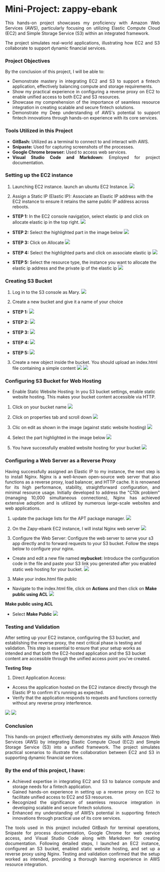 # Mini-Project: zappy-ebank
<div style = "text-align: justify;">
This hands-on project showcases my proficiency with Amazon Web Services (AWS), particularly focusing on utilizing Elastic Compute Cloud (EC2) and Simple Storage Service (S3) within an integrated framework.

The project simulates real-world applications, illustrating how EC2 and S3 collaborate to support dynamic financial services.

### Project Objectives
By the conclusion of this project, I will be able to:

- Demonstrate mastery in integrating EC2 and S3 to support a fintech application, effectively balancing compute and storage requirements.
- Show my practical experience in configuring a reverse proxy on EC2 to enable unified access to both EC2 and S3 resources.
- Showcase my comprehension of the importance of seamless resource integration in creating scalable and secure fintech solutions.
- Demonstrate my Deep understanding of AWS's potential to support fintech innovations through hands-on experience with its core services.

### Tools Utilized in this Project
- **GitBash:** Utilized as a terminal to connect to and interact with AWS.
- **Snipaste:** Used for capturing screenshots of the processes.
- **Google Chrome browser:** Used to access web services.
- **Visual Studio Code and Markdown:** Employed for project documentation.
</div>

### Setting up the EC2 instance

1. Launching EC2 instance. launch an ubuntu EC2 Instance.
![](./img/JOHN/launch%20instance.png)

2. Assign a Static IP (Elastic IP): Associate an Elastic IP address with the EC2 instance to ensure it retains the same public IP address across reboots.
- **STEP 1:** In the EC2 console navigation, select elastic ip and click on allocate elastic ip in the top right.
![](./img/JOHN/allocate%20elastic%20ip.png)

- **STEP 2:** Select the highlighted part in the image below
![](./img/JOHN/allocate%20elastic%20ip2.png)

- **STEP 3:** Click on Allocate
![](./img/JOHN/allocate%20elastic%20ip3%20CLICK%20ON%20ALLOCATE.png)

- **STEP 4:** Select the highlighted parts and click on associate elastic ip
![](./img/JOHN/allocate%20elastic%20ip4%20ASSOCIATE.png)

- **STEP 5:** Select the resource type, the instance you want to allocate the elastic ip address and the private ip of the elastic ip
![](./img/JOHN/allocate%20elastic%20ip5%20ASSOCIATE%202.png)

### Creating S3 Bucket

1. Log in to the S3 console as Mary.
![](./img/MARY/1.LOGEDIN.png)

2. Create a new bucket and give it a name of your choice
- **STEP 1:**
![](./img/MARY/2.createSTEP1.png)

- **STEP 2:**
![](./img/MARY/3.createSTEP2.png)

- **STEP 3:**
![](./img/MARY/4.createSTEP3.png)

- **STEP 4:**
![](./img/MARY/5.createCLICKCREATEBUCKET.png)

- **STEP 5:**
![](./img/MARY/6.bucketSUCCESSFULLYCREATED.png)

3. Create a new object inside the bucket. You should upload an index.html file containing a simple content
![](./img/JOHN/EC2%20CONTENT/3b.upload1.png)
![](./img/JOHN/EC2%20CONTENT/3b.uploadSUCCESSFUL.png)

### Configuring S3 Bucket for Web Hosting

- Enable Static Website Hosting: In you S3 bucket settings, enable static website hosting. This makes your bucket content accessible via HTTP.

1. Click on your bucket name
![](./img/JOHN/EC2%20CONTENT/4.clickonbucketname.png)

2. Click on properties tab and scroll down
![](./img/JOHN/EC2%20CONTENT/5.properties1.png)

3. Clic on edit as shown in the image (against static website hosting) 
![](./img/JOHN/EC2%20CONTENT/6.properties2.png)

4. Select the part highlighted in the image below
![](./img/JOHN/EC2%20CONTENT/7.properties3-SAVE-CHANGES.png)

5. You have successfully enabled website hosting for your bucket
![](./img/JOHN/EC2%20CONTENT/8.staticwebsitehostingenabled.png)

<div style= "text-align: justify;">

### Configuring a Web Server as a Reverse Proxy
Having successfully assigned an Elastic IP to my instance, the next step is to install Nginx. Nginx is a well-known open-source web server that also functions as a reverse proxy, load balancer, and HTTP cache. It is renowned for its high performance, stability, straightforward configuration, and minimal resource usage. Initially developed to address the "C10k problem" (managing 10,000 simultaneous connections), Nginx has achieved extensive adoption and is utilized by numerous large-scale websites and web applications.
</div>

1. update the package lists for the APT package manager.
![](./img/JOHN/NGNIX/1.update.png)

2. On the Zapy-ebank EC2 instance, I will instal Nginx web server
![](./img/JOHN/NGNIX/2.nginxInstall.png)

3. Configure the Web Server: Configure the web server to serve your s3 app directly and to forward requests to your S3 bucket. Follow the steps below to configure your nginx.

- Create and edit a new file named **mybucket**: Introduce the configuration code in the file and paste your S3 link you generated after you enabled static web hosting for your bucket.
![](./img/JOHN/NGNIX/3.newfilemybucketwithNGINXconfiguration.png)

3. Make your index.html file public

- Navigate to the index.html file, click on **Actions** and then click on **Make public using ACL**
![](./img/JOHN/NGNIX/4.MAKEPUBLIC.png)

**Make public using ACL**

- Select **Make Public**
![](./img/JOHN/NGNIX/5.ClickMAKEPUBLIC.png)

### Testing and Validation
After setting up your EC2 instance, configuring the S3 bucket, and establishing the reverse proxy, the next critical phase is testing and validation. This step is essential to ensure that your setup works as intended and that both the EC2-hosted application and the S3 bucket content are accessible through the unified access point you've created.

**Testing Step**
1. Direct Application Access:
- Access the application hosted on the EC2 instance directly through the Elastic IP to confirm it's running as expected.
- Verify that the application responds to requests and functions correctly without any reverse proxy interference.

![](./img/JOHN/EC2%20CONTENT/9.websiteup.png)
![](./img/JOHN/EC2%20CONTENT/10.websiteup2.png)

<div style= "text-align: justify;">

### Conclusion
This hands-on project effectively demonstrates my skills with Amazon Web Services (AWS) by integrating Elastic Compute Cloud (EC2) and Simple Storage Service (S3) into a unified framework. The project simulates practical scenarios to illustrate the collaboration between EC2 and S3 in supporting dynamic financial services.

### By the end of this project, I have:

- Achieved expertise in integrating EC2 and S3 to balance compute and storage needs for a fintech application.
- Gained hands-on experience in setting up a reverse proxy on EC2 to facilitate unified access to EC2 and S3 resources.
- Recognized the significance of seamless resource integration in developing scalable and secure fintech solutions.
- Enhanced my understanding of AWS’s potential in supporting fintech innovations through practical use of its core services.

The tools used in this project included GitBash for terminal operations, Snipaste for process documentation, Google Chrome for web service access, and Visual Studio Code along with Markdown for creating documentation. Following detailed steps, I launched an EC2 instance, configured an S3 bucket, enabled static website hosting, and set up a reverse proxy using Nginx. Testing and validation confirmed that the setup worked as intended, providing a thorough learning experience in AWS resource integration.
</div>
